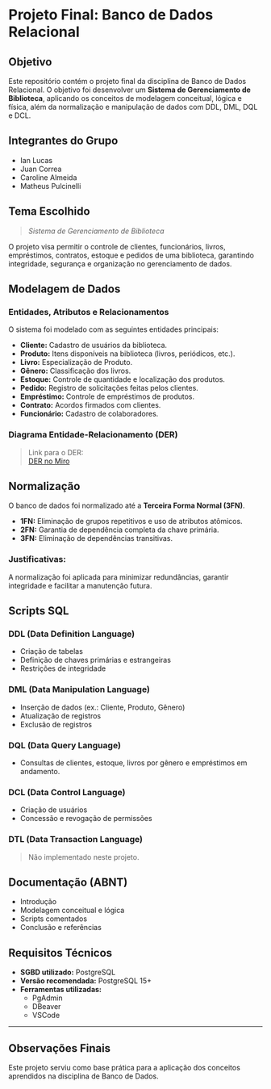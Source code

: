 # Projeto Final: Banco de Dados Relacional

## Objetivo

Este repositório contém o projeto final da disciplina de Banco de Dados Relacional. O objetivo foi desenvolver um **Sistema de Gerenciamento de Biblioteca**, aplicando os conceitos de modelagem conceitual, lógica e física, além da normalização e manipulação de dados com DDL, DML, DQL e DCL.

## Integrantes do Grupo

- Ian Lucas
- Juan Correa
- Caroline Almeida
- Matheus Pulcinelli

## Tema Escolhido

> _Sistema de Gerenciamento de Biblioteca_

O projeto visa permitir o controle de clientes, funcionários, livros, empréstimos, contratos, estoque e pedidos de uma biblioteca, garantindo integridade, segurança e organização no gerenciamento de dados.

## Modelagem de Dados

### Entidades, Atributos e Relacionamentos

O sistema foi modelado com as seguintes entidades principais:

- **Cliente:** Cadastro de usuários da biblioteca.
- **Produto:** Itens disponíveis na biblioteca (livros, periódicos, etc.).
- **Livro:** Especialização de Produto.
- **Gênero:** Classificação dos livros.
- **Estoque:** Controle de quantidade e localização dos produtos.
- **Pedido:** Registro de solicitações feitas pelos clientes.
- **Empréstimo:** Controle de empréstimos de produtos.
- **Contrato:** Acordos firmados com clientes.
- **Funcionário:** Cadastro de colaboradores.

### Diagrama Entidade-Relacionamento (DER)

> Link para o DER:  
[DER no Miro](https://miro.com/app/board/uXjVImkHCvA=/)


## Normalização

O banco de dados foi normalizado até a **Terceira Forma Normal (3FN)**.

- **1FN:** Eliminação de grupos repetitivos e uso de atributos atômicos.
- **2FN:** Garantia de dependência completa da chave primária.
- **3FN:** Eliminação de dependências transitivas.

### Justificativas:

A normalização foi aplicada para minimizar redundâncias, garantir integridade e facilitar a manutenção futura.

## Scripts SQL

### DDL (Data Definition Language)

- Criação de tabelas
- Definição de chaves primárias e estrangeiras
- Restrições de integridade


### DML (Data Manipulation Language)

- Inserção de dados (ex.: Cliente, Produto, Gênero)
- Atualização de registros
- Exclusão de registros


### DQL (Data Query Language)

- Consultas de clientes, estoque, livros por gênero e empréstimos em andamento.


### DCL (Data Control Language)

- Criação de usuários
- Concessão e revogação de permissões


### DTL (Data Transaction Language)

> Não implementado neste projeto.

## Documentação (ABNT)

- Introdução
- Modelagem conceitual e lógica
- Scripts comentados
- Conclusão e referências


## Requisitos Técnicos

- **SGBD utilizado:** PostgreSQL
- **Versão recomendada:** PostgreSQL 15+
- **Ferramentas utilizadas:**
  - PgAdmin
  - DBeaver
  - VSCode

---

## Observações Finais

Este projeto serviu como base prática para a aplicação dos conceitos aprendidos na disciplina de Banco de Dados.
